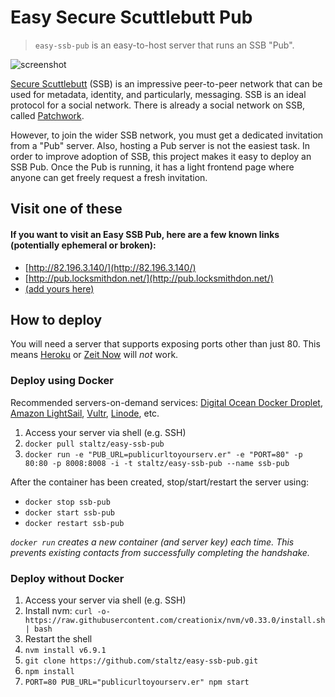 # Easy Secure Scuttlebutt Pub

> `easy-ssb-pub` is an easy-to-host server that runs an SSB "Pub".

![screenshot](screenshot.png)

[Secure Scuttlebutt](https://scuttlebot.io/) (SSB) is an impressive peer-to-peer network that can be used for metadata, identity, and particularly, messaging. SSB is an ideal protocol for a social network. There is already a social network on SSB, called [Patchwork](https://github.com/ssbc/patchwork).

However, to join the wider SSB network, you must get a dedicated invitation from a "Pub" server. Also, hosting a Pub server is not the easiest task. In order to improve adoption of SSB, this project makes it easy to deploy an SSB Pub. Once the Pub is running, it has a light frontend page where anyone can get freely request a fresh invitation.

## Visit one of these

#### If you want to visit an Easy SSB Pub, here are a few known links (potentially ephemeral or broken):

- [http://82.196.3.140/](http://82.196.3.140/)
- [http://pub.locksmithdon.net/](http://pub.locksmithdon.net/)
- [(add yours here)](https://github.com/staltz/easy-ssb-pub/edit/master/README.md)

## How to deploy

You will need a server that supports exposing ports other than just 80. This means [Heroku](https://heroku.com/) or [Zeit Now](https://zeit.co/now) will *not* work.

### Deploy using Docker

Recommended servers-on-demand services: [Digital Ocean Docker Droplet](https://www.digitalocean.com/products/one-click-apps/docker/), [Amazon LightSail](https://amazonlightsail.com/), [Vultr](https://vultr.com/), [Linode](https://www.linode.com), etc.

1. Access your server via shell (e.g. SSH)
3. `docker pull staltz/easy-ssb-pub`
4. `docker run -e "PUB_URL=publicurltoyourserv.er" -e "PORT=80" -p 80:80 -p 8008:8008 -i -t staltz/easy-ssb-pub --name ssb-pub`

After the container has been created, stop/start/restart the server using:

* `docker stop ssb-pub`
* `docker start ssb-pub`
* `docker restart ssb-pub`

_`docker run` creates a new container (and server key) each time. This prevents existing contacts from successfully completing the handshake._

### Deploy without Docker

1. Access your server via shell (e.g. SSH)
2. Install nvm: `curl -o- https://raw.githubusercontent.com/creationix/nvm/v0.33.0/install.sh | bash`
3. Restart the shell
4. `nvm install v6.9.1`
5. `git clone https://github.com/staltz/easy-ssb-pub.git`
6. `npm install`
7. `PORT=80 PUB_URL="publicurltoyourserv.er" npm start`
